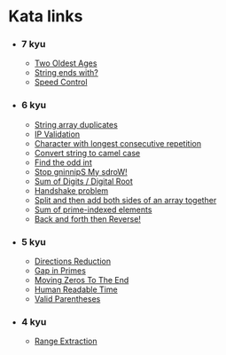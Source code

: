 # Kata links
- ### 7 kyu
  - [Two Oldest Ages](https://www.codewars.com/kata/511f11d355fe575d2c000001)
  - [String ends with?](https://www.codewars.com/kata/51f2d1cafc9c0f745c00037d)
  - [Speed Control](https://www.codewars.com/kata/56484848ba95170a8000004d)
- ### 6 kyu
  - [String array duplicates](https://www.codewars.com/kata/59f08f89a5e129c543000069)
  - [IP Validation](https://www.codewars.com/kata/515decfd9dcfc23bb6000006)
  - [Character with longest consecutive repetition](https://www.codewars.com/kata/586d6cefbcc21eed7a001155)
  - [Convert string to camel case](https://www.codewars.com/kata/517abf86da9663f1d2000003)
  - [Find the odd int](https://www.codewars.com/kata/54da5a58ea159efa38000836)
  - [Stop gninnipS My sdroW!](https://www.codewars.com/kata/5264d2b162488dc400000001)
  - [Sum of Digits / Digital Root](https://www.codewars.com/kata/541c8630095125aba6000c00)
  - [Handshake problem](https://www.codewars.com/kata/5574835e3e404a0bed00001b)
  - [Split and then add both sides of an array together](https://www.codewars.com/kata/5946a0a64a2c5b596500019a)
  - [Sum of prime-indexed elements](https://www.codewars.com/kata/59f38b033640ce9fc700015b)
  - [Back and forth then Reverse!](https://www.codewars.com/kata/60cc93db4ab0ae0026761232)
- ### 5 kyu
  - [Directions Reduction](https://www.codewars.com/kata/550f22f4d758534c1100025a)
  - [Gap in Primes](https://www.codewars.com/kata/561e9c843a2ef5a40c0000a4)
  - [Moving Zeros To The End](https://www.codewars.com/kata/52597aa56021e91c93000cb0)
  - [Human Readable Time](https://www.codewars.com/kata/52685f7382004e774f0001f7)
  - [Valid Parentheses](https://www.codewars.com/kata/52774a314c2333f0a7000688)
- ### 4 kyu
  - [Range Extraction](https://www.codewars.com/kata/51ba717bb08c1cd60f00002f)

